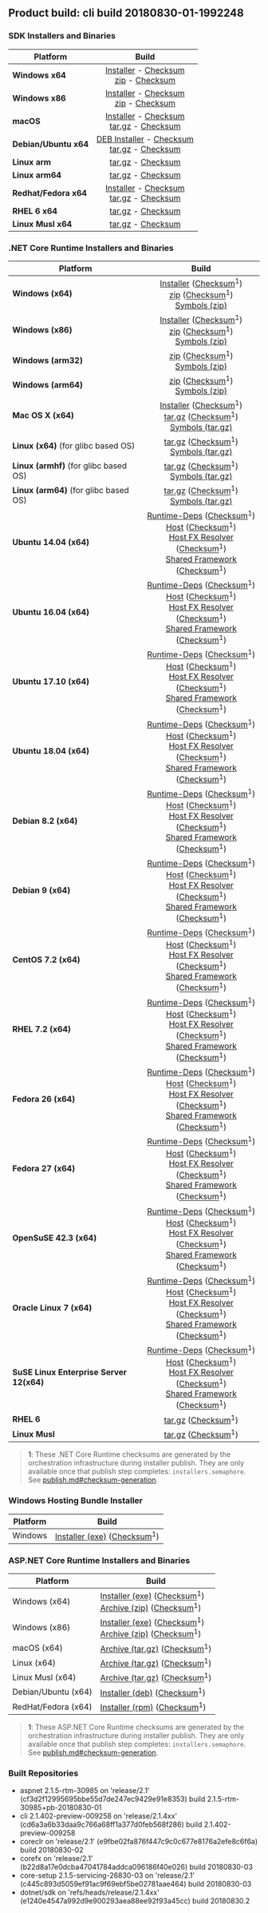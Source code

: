 ## Product build: cli build 20180830-01-1992248

### SDK Installers and Binaries

| Platform | Build |
| -------- | :-------------------------------------: |
| **Windows x64** | [Installer][sdk-win-x64-installer] - [Checksum][sdk-win-x64-installer-checksum]<br>[zip][sdk-win-x64-zip] - [Checksum][sdk-win-x64-zip-checksum] |
| **Windows x86** | [Installer][sdk-win-x86-installer] - [Checksum][sdk-win-x86-installer-checksum]<br>[zip][sdk-win-x86-zip] - [Checksum][sdk-win-x86-zip-checksum] |
| **macOS**       | [Installer][sdk-osx-installer] - [Checksum][sdk-osx-installer-checksum]<br>[tar.gz][sdk-osx-targz] - [Checksum][sdk-osx-targz-checksum] |
| **Debian/Ubuntu x64**   | [DEB Installer][sdk-linux-x64-DEB-installer] - [Checksum][sdk-linux-x64-DEB-installer-checksum]<br>[tar.gz][sdk-linux-x64-targz] - [Checksum][sdk-linux-x64-targz-checksum] |
| **Linux arm**   | [tar.gz][sdk-linux-arm-targz] - [Checksum][sdk-linux-arm-targz-checksum] |
| **Linux arm64**   | [tar.gz][sdk-linux-arm64-targz] - [Checksum][sdk-linux-arm64-targz-checksum] |
| **Redhat/Fedora x64**    | [Installer][sdk-rpm-x64-installer] - [Checksum][sdk-rpm-x64-installer-checksum]<br>[tar.gz][sdk-linux-x64-targz] - [Checksum][sdk-linux-x64-targz-checksum] |
| **RHEL 6 x64**      | [tar.gz][sdk-rhel-6-x64-targz] - [Checksum][sdk-rhel-6-x64-targz-checksum] |
| **Linux Musl x64**  | [tar.gz][sdk-musl-x64-targz] - [Checksum][sdk-musl-x64-targz-checksum] |

[sdk-win-x64-installer]: https://dotnetfeed.blob.core.windows.net/orchestrated-release-2-1/20180830-01/final/assets/Sdk/2.1.402-preview-009258/dotnet-sdk-2.1.402-preview-009258-win-x64.exe
[sdk-win-x64-installer-checksum]: https://dotnetfeed.blob.core.windows.net/orchestrated-release-2-1/20180830-01/final/assets/Sdk/2.1.402-preview-009258/dotnet-sdk-2.1.402-preview-009258-win-x64.exe.sha
[sdk-win-x64-zip]: https://dotnetfeed.blob.core.windows.net/orchestrated-release-2-1/20180830-01/final/assets/Sdk/2.1.402-preview-009258/dotnet-sdk-2.1.402-preview-009258-win-x64.zip
[sdk-win-x64-zip-checksum]: https://dotnetfeed.blob.core.windows.net/orchestrated-release-2-1/20180830-01/final/assets/Sdk/2.1.402-preview-009258/dotnet-sdk-2.1.402-preview-009258-win-x64.zip.sha

[sdk-win-x86-installer]: https://dotnetfeed.blob.core.windows.net/orchestrated-release-2-1/20180830-01/final/assets/Sdk/2.1.402-preview-009258/dotnet-sdk-2.1.402-preview-009258-win-x86.exe
[sdk-win-x86-installer-checksum]: https://dotnetfeed.blob.core.windows.net/orchestrated-release-2-1/20180830-01/final/assets/Sdk/2.1.402-preview-009258/dotnet-sdk-2.1.402-preview-009258-win-x86.exe.sha
[sdk-win-x86-zip]: https://dotnetfeed.blob.core.windows.net/orchestrated-release-2-1/20180830-01/final/assets/Sdk/2.1.402-preview-009258/dotnet-sdk-2.1.402-preview-009258-win-x86.zip
[sdk-win-x86-zip-checksum]: https://dotnetfeed.blob.core.windows.net/orchestrated-release-2-1/20180830-01/final/assets/Sdk/2.1.402-preview-009258/dotnet-sdk-2.1.402-preview-009258-win-x86.zip.sha

[sdk-osx-installer]: https://dotnetfeed.blob.core.windows.net/orchestrated-release-2-1/20180830-01/final/assets/Sdk/2.1.402-preview-009258/dotnet-sdk-2.1.402-preview-009258-osx-x64.pkg
[sdk-osx-installer-checksum]: https://dotnetfeed.blob.core.windows.net/orchestrated-release-2-1/20180830-01/final/assets/Sdk/2.1.402-preview-009258/dotnet-sdk-2.1.402-preview-009258-osx-x64.pkg.sha
[sdk-osx-targz]: https://dotnetfeed.blob.core.windows.net/orchestrated-release-2-1/20180830-01/final/assets/Sdk/2.1.402-preview-009258/dotnet-sdk-2.1.402-preview-009258-osx-x64.tar.gz
[sdk-osx-targz-checksum]: https://dotnetfeed.blob.core.windows.net/orchestrated-release-2-1/20180830-01/final/assets/Sdk/2.1.402-preview-009258/dotnet-sdk-2.1.402-preview-009258-osx-x64.tar.gz.sha

[sdk-linux-x64-targz]: https://dotnetfeed.blob.core.windows.net/orchestrated-release-2-1/20180830-01/final/assets/Sdk/2.1.402-preview-009258/dotnet-sdk-2.1.402-preview-009258-linux-x64.tar.gz
[sdk-linux-x64-targz-checksum]: https://dotnetfeed.blob.core.windows.net/orchestrated-release-2-1/20180830-01/final/assets/Sdk/2.1.402-preview-009258/dotnet-sdk-2.1.402-preview-009258-linux-x64.tar.gz.sha

[sdk-linux-arm-targz]: https://dotnetfeed.blob.core.windows.net/orchestrated-release-2-1/20180830-01/final/assets/Sdk/2.1.402-preview-009258/dotnet-sdk-2.1.402-preview-009258-linux-arm.tar.gz
[sdk-linux-arm-targz-checksum]: https://dotnetfeed.blob.core.windows.net/orchestrated-release-2-1/20180830-01/final/assets/Sdk/2.1.402-preview-009258/dotnet-sdk-2.1.402-preview-009258-linux-arm.tar.gz.sha

[sdk-linux-arm64-targz]: https://dotnetfeed.blob.core.windows.net/orchestrated-release-2-1/20180830-01/final/assets/Sdk/2.1.402-preview-009258/dotnet-sdk-2.1.402-preview-009258-linux-arm64.tar.gz
[sdk-linux-arm64-targz-checksum]: https://dotnetfeed.blob.core.windows.net/orchestrated-release-2-1/20180830-01/final/assets/Sdk/2.1.402-preview-009258/dotnet-sdk-2.1.402-preview-009258-linux-arm64.tar.gz.sha

[sdk-linux-x64-DEB-installer]: https://dotnetfeed.blob.core.windows.net/orchestrated-release-2-1/20180830-01/final/assets/Sdk/2.1.402-preview-009258/dotnet-sdk-2.1.402-preview-009258-x64.deb
[sdk-linux-x64-DEB-installer-checksum]: https://dotnetfeed.blob.core.windows.net/orchestrated-release-2-1/20180830-01/final/assets/Sdk/2.1.402-preview-009258/dotnet-sdk-2.1.402-preview-009258-x64.deb.sha

[sdk-rpm-x64-installer]: https://dotnetfeed.blob.core.windows.net/orchestrated-release-2-1/20180830-01/final/assets/Sdk/2.1.402-preview-009258/dotnet-sdk-2.1.402-preview-009258-x64.rpm
[sdk-rpm-x64-installer-checksum]: https://dotnetfeed.blob.core.windows.net/orchestrated-release-2-1/20180830-01/final/assets/Sdk/2.1.402-preview-009258/dotnet-sdk-2.1.402-preview-009258-x64.rpm.sha

[sdk-rhel-6-x64-targz]: https://dotnetfeed.blob.core.windows.net/orchestrated-release-2-1/20180830-01/final/assets/Sdk/2.1.402-preview-009258/dotnet-sdk-2.1.402-preview-009258-rhel.6-x64.tar.gz
[sdk-rhel-6-x64-targz-checksum]: https://dotnetfeed.blob.core.windows.net/orchestrated-release-2-1/20180830-01/final/assets/Sdk/2.1.402-preview-009258/dotnet-sdk-2.1.402-preview-009258-rhel.6-x64.tar.gz.sha

[sdk-musl-x64-targz]: https://dotnetfeed.blob.core.windows.net/orchestrated-release-2-1/20180830-01/final/assets/Sdk/2.1.402-preview-009258/dotnet-sdk-2.1.402-preview-009258-linux-musl-x64.tar.gz
[sdk-musl-x64-targz-checksum]: https://dotnetfeed.blob.core.windows.net/orchestrated-release-2-1/20180830-01/final/assets/Sdk/2.1.402-preview-009258/dotnet-sdk-2.1.402-preview-009258-linux-musl-x64.tar.gz.sha


### .NET Core Runtime Installers and Binaries

| Platform | Build |
|---------|:----------:|
| **Windows (x64)**                         | [Installer][win-x64-installer] ([Checksum][win-x64-installer-checksum]<sup>1</sup>)<br>[zip][win-x64-zip]   ([Checksum][win-x64-zip-checksum]<sup>1</sup>)<br>[Symbols (zip)][win-x64-symbols-zip]   |
| **Windows (x86)**                         | [Installer][win-x86-installer] ([Checksum][win-x86-installer-checksum]<sup>1</sup>)<br>[zip][win-x86-zip]   ([Checksum][win-x86-zip-checksum]<sup>1</sup>)<br>[Symbols (zip)][win-x86-symbols-zip]   |
| **Windows (arm32)**                       |                                                                                        [zip][win-arm-zip]   ([Checksum][win-arm-zip-checksum]<sup>1</sup>)<br>[Symbols (zip)][win-arm-symbols-zip]   |
| **Windows (arm64)**                       |                                                                                        [zip][win-arm64-zip] ([Checksum][win-arm64-zip-checksum]<sup>1</sup>)<br>[Symbols (zip)][win-arm64-symbols-zip] |
| **Mac OS X (x64)**                        | [Installer][osx-installer] ([Checksum][osx-installer-checksum]<sup>1</sup>)<br>[tar.gz][osx-targz]          ([Checksum][osx-targz-checksum]<sup>1</sup>)<br>[Symbols (tar.gz)][osx-symbols-targz]       |
| **Linux (x64)** (for glibc based OS)      |                                                                                        [tar.gz][linux-x64-targz] ([Checksum][linux-x64-targz-checksum]<sup>1</sup>)<br>[Symbols (tar.gz)][linux-x64-symbols-targz] |
| **Linux (armhf)** (for glibc based OS)    |                                                                                        [tar.gz][linux-arm-targz] ([Checksum][linux-arm-targz-checksum]<sup>1</sup>)<br>[Symbols (tar.gz)][linux-arm-symbols-targz] |
| **Linux (arm64)** (for glibc based OS)    |                                                                                        [tar.gz][linux-arm64-targz] ([Checksum][linux-arm64-targz-checksum]<sup>1</sup>)<br>[Symbols (tar.gz)][linux-arm64-symbols-targz] |
| **Ubuntu 14.04 (x64)**                    | [Runtime-Deps][ubuntu-14.04-runtime-deps] ([Checksum][ubuntu-14.04-runtime-deps-checksum]<sup>1</sup>)<br>[Host][deb-package-host] ([Checksum][deb-package-host-checksum]<sup>1</sup>)<br>[Host FX Resolver][deb-package-hostfxr] ([Checksum][deb-package-hostfxr-checksum]<sup>1</sup>)<br>[Shared Framework][deb-package-sharedfx] ([Checksum][deb-package-sharedfx-checksum]<sup>1</sup>)<br> |
| **Ubuntu 16.04 (x64)**                    | [Runtime-Deps][ubuntu-16.04-runtime-deps] ([Checksum][ubuntu-16.04-runtime-deps-checksum]<sup>1</sup>)<br>[Host][deb-package-host] ([Checksum][deb-package-host-checksum]<sup>1</sup>)<br>[Host FX Resolver][deb-package-hostfxr] ([Checksum][deb-package-hostfxr-checksum]<sup>1</sup>)<br>[Shared Framework][deb-package-sharedfx] ([Checksum][deb-package-sharedfx-checksum]<sup>1</sup>)<br> |
| **Ubuntu 17.10 (x64)**                    | [Runtime-Deps][ubuntu-17.10-runtime-deps] ([Checksum][ubuntu-17.10-runtime-deps-checksum]<sup>1</sup>)<br>[Host][deb-package-host] ([Checksum][deb-package-host-checksum]<sup>1</sup>)<br>[Host FX Resolver][deb-package-hostfxr] ([Checksum][deb-package-hostfxr-checksum]<sup>1</sup>)<br>[Shared Framework][deb-package-sharedfx] ([Checksum][deb-package-sharedfx-checksum]<sup>1</sup>)<br> |
| **Ubuntu 18.04 (x64)**                    | [Runtime-Deps][ubuntu-18.04-runtime-deps] ([Checksum][ubuntu-18.04-runtime-deps-checksum]<sup>1</sup>)<br>[Host][deb-package-host] ([Checksum][deb-package-host-checksum]<sup>1</sup>)<br>[Host FX Resolver][deb-package-hostfxr] ([Checksum][deb-package-hostfxr-checksum]<sup>1</sup>)<br>[Shared Framework][deb-package-sharedfx] ([Checksum][deb-package-sharedfx-checksum]<sup>1</sup>)<br> |
| **Debian 8.2 (x64)**                      | [Runtime-Deps][debian-8.2-runtime-deps]   ([Checksum][debian-8.2-runtime-deps-checksum]<sup>1</sup>)<br>[Host][deb-package-host] ([Checksum][deb-package-host-checksum]<sup>1</sup>)<br>[Host FX Resolver][deb-package-hostfxr] ([Checksum][deb-package-hostfxr-checksum]<sup>1</sup>)<br>[Shared Framework][deb-package-sharedfx] ([Checksum][deb-package-sharedfx-checksum]<sup>1</sup>)<br> |
| **Debian 9 (x64)**                        | [Runtime-Deps][debian-9-runtime-deps]     ([Checksum][debian-9-runtime-deps-checksum]<sup>1</sup>)<br>[Host][deb-package-host] ([Checksum][deb-package-host-checksum]<sup>1</sup>)<br>[Host FX Resolver][deb-package-hostfxr] ([Checksum][deb-package-hostfxr-checksum]<sup>1</sup>)<br>[Shared Framework][deb-package-sharedfx] ([Checksum][deb-package-sharedfx-checksum]<sup>1</sup>)<br> |
| **CentOS 7.2 (x64)**                      | [Runtime-Deps][centos-7-runtime-deps]      ([Checksum][centos-7-runtime-deps-checksum]<sup>1</sup>)<br>[Host][rpm-package-host] ([Checksum][rpm-package-host-checksum]<sup>1</sup>)<br>[Host FX Resolver][rpm-package-hostfxr]       ([Checksum][rpm-package-hostfxr-checksum]<sup>1</sup>)<br>[Shared Framework][rpm-package-sharedfx]       ([Checksum][rpm-package-sharedfx-checksum]<sup>1</sup>)<br> |
| **RHEL 7.2 (x64)**                        | [Runtime-Deps][rhel-7-runtime-deps]        ([Checksum][rhel-7-runtime-deps-checksum]<sup>1</sup>)<br>[Host][rpm-package-host] ([Checksum][rpm-package-host-checksum]<sup>1</sup>)<br>[Host FX Resolver][rpm-package-hostfxr]       ([Checksum][rpm-package-hostfxr-checksum]<sup>1</sup>)<br>[Shared Framework][rpm-package-sharedfx]       ([Checksum][rpm-package-sharedfx-checksum]<sup>1</sup>)<br> |
| **Fedora 26 (x64)**                       | [Runtime-Deps][fedora-26-runtime-deps]     ([Checksum][fedora-26-runtime-deps-checksum]<sup>1</sup>)<br>[Host][rpm-package-host] ([Checksum][rpm-package-host-checksum]<sup>1</sup>)<br>[Host FX Resolver][rpm-package-hostfxr]       ([Checksum][rpm-package-hostfxr-checksum]<sup>1</sup>)<br>[Shared Framework][rpm-package-sharedfx]       ([Checksum][rpm-package-sharedfx-checksum]<sup>1</sup>)<br> |
| **Fedora 27 (x64)**                       | [Runtime-Deps][fedora-27-runtime-deps]     ([Checksum][fedora-27-runtime-deps-checksum]<sup>1</sup>)<br>[Host][rpm-package-host] ([Checksum][rpm-package-host-checksum]<sup>1</sup>)<br>[Host FX Resolver][rpm-package-hostfxr]       ([Checksum][rpm-package-hostfxr-checksum]<sup>1</sup>)<br>[Shared Framework][rpm-package-sharedfx]       ([Checksum][rpm-package-sharedfx-checksum]<sup>1</sup>)<br> |
| **OpenSuSE 42.3 (x64)**                   | [Runtime-Deps][opensuse-42-runtime-deps]  ([Checksum][opensuse-42-runtime-deps-checksum]<sup>1</sup>)<br>[Host][rpm-package-host] ([Checksum][rpm-package-host-checksum]<sup>1</sup>)<br>[Host FX Resolver][rpm-package-hostfxr]       ([Checksum][rpm-package-hostfxr-checksum]<sup>1</sup>)<br>[Shared Framework][rpm-package-sharedfx]       ([Checksum][rpm-package-sharedfx-checksum]<sup>1</sup>)<br> |
| **Oracle Linux 7 (x64)**                  | [Runtime-Deps][oraclelinux-7-runtime-deps] ([Checksum][oraclelinux-7-runtime-deps-checksum]<sup>1</sup>)<br>[Host][rpm-package-host] ([Checksum][rpm-package-host-checksum]<sup>1</sup>)<br>[Host FX Resolver][rpm-package-hostfxr]       ([Checksum][rpm-package-hostfxr-checksum]<sup>1</sup>)<br>[Shared Framework][rpm-package-sharedfx]       ([Checksum][rpm-package-sharedfx-checksum]<sup>1</sup>)<br> |
| **SuSE Linux Enterprise Server 12(x64)**  | [Runtime-Deps][sles-12-runtime-deps] ([Checksum][sles-12-runtime-deps-checksum]<sup>1</sup>)<br>[Host][rpm-package-host] ([Checksum][rpm-package-host-checksum]<sup>1</sup>)<br>[Host FX Resolver][rpm-package-hostfxr]       ([Checksum][rpm-package-hostfxr-checksum]<sup>1</sup>)<br>[Shared Framework][rpm-package-sharedfx]       ([Checksum][rpm-package-sharedfx-checksum]<sup>1</sup>)<br> |
| **RHEL 6**                                |                                                                                        [tar.gz][rhel-6-targz]                    ([Checksum][rhel-6-targz-checksum]<sup>1</sup>)|
| **Linux Musl**                            |                                                                                        [tar.gz][musl-x64-targz]                ([Checksum][musl-x64-targz-checksum]<sup>1</sup>)|

[win-x64-installer]: https://dotnetfeed.blob.core.windows.net/orchestrated-release-2-1/20180830-01/final/assets/Runtime/2.1.5-servicing-26830-03/dotnet-runtime-2.1.5-servicing-26830-03-win-x64.exe
[win-x64-installer-checksum]: https://dotnetclichecksums.blob.core.windows.net/dotnet/Runtime/2.1.5-servicing-26830-03/dotnet-runtime-2.1.5-servicing-26830-03-win-x64.exe.sha512
[win-x64-zip]: https://dotnetfeed.blob.core.windows.net/orchestrated-release-2-1/20180830-01/final/assets/Runtime/2.1.5-servicing-26830-03/dotnet-runtime-2.1.5-servicing-26830-03-win-x64.zip
[win-x64-zip-checksum]: https://dotnetclichecksums.blob.core.windows.net/dotnet/Runtime/2.1.5-servicing-26830-03/dotnet-runtime-2.1.5-servicing-26830-03-win-x64.zip.sha512
[win-x64-symbols-zip]: https://dotnetfeed.blob.core.windows.net/orchestrated-release-2-1/20180830-01/final/assets/Runtime/2.1.5-servicing-26830-03/dotnet-runtime-symbols-2.1.5-servicing-26830-03-win-x64.zip

[win-x86-installer]: https://dotnetfeed.blob.core.windows.net/orchestrated-release-2-1/20180830-01/final/assets/Runtime/2.1.5-servicing-26830-03/dotnet-runtime-2.1.5-servicing-26830-03-win-x86.exe
[win-x86-installer-checksum]: https://dotnetclichecksums.blob.core.windows.net/dotnet/Runtime/2.1.5-servicing-26830-03/dotnet-runtime-2.1.5-servicing-26830-03-win-x86.exe.sha512
[win-x86-zip]: https://dotnetfeed.blob.core.windows.net/orchestrated-release-2-1/20180830-01/final/assets/Runtime/2.1.5-servicing-26830-03/dotnet-runtime-2.1.5-servicing-26830-03-win-x86.zip
[win-x86-zip-checksum]: https://dotnetclichecksums.blob.core.windows.net/dotnet/Runtime/2.1.5-servicing-26830-03/dotnet-runtime-2.1.5-servicing-26830-03-win-x86.zip.sha512
[win-x86-symbols-zip]: https://dotnetfeed.blob.core.windows.net/orchestrated-release-2-1/20180830-01/final/assets/Runtime/2.1.5-servicing-26830-03/dotnet-runtime-symbols-2.1.5-servicing-26830-03-win-x86.zip

[win-arm-zip]: https://dotnetfeed.blob.core.windows.net/orchestrated-release-2-1/20180830-01/final/assets/Runtime/2.1.5-servicing-26830-03/dotnet-runtime-2.1.5-servicing-26830-03-win-arm.zip
[win-arm-zip-checksum]: https://dotnetclichecksums.blob.core.windows.net/dotnet/Runtime/2.1.5-servicing-26830-03/dotnet-runtime-2.1.5-servicing-26830-03-win-arm.zip.sha512
[win-arm-symbols-zip]: https://dotnetfeed.blob.core.windows.net/orchestrated-release-2-1/20180830-01/final/assets/Runtime/2.1.5-servicing-26830-03/dotnet-runtime-symbols-2.1.5-servicing-26830-03-win-arm.zip

[win-arm64-zip]: https://dotnetfeed.blob.core.windows.net/orchestrated-release-2-1/20180830-01/final/assets/Runtime/2.1.5-servicing-26830-03/dotnet-runtime-2.1.5-servicing-26830-03-win-arm64.zip
[win-arm64-zip-checksum]: https://dotnetclichecksums.blob.core.windows.net/dotnet/Runtime/2.1.5-servicing-26830-03/dotnet-runtime-2.1.5-servicing-26830-03-win-arm64.zip.sha512
[win-arm64-symbols-zip]: https://dotnetfeed.blob.core.windows.net/orchestrated-release-2-1/20180830-01/final/assets/Runtime/2.1.5-servicing-26830-03/dotnet-runtime-symbols-2.1.5-servicing-26830-03-win-arm64.zip

[osx-installer]: https://dotnetfeed.blob.core.windows.net/orchestrated-release-2-1/20180830-01/final/assets/Runtime/2.1.5-servicing-26830-03/dotnet-runtime-2.1.5-servicing-26830-03-osx-x64.pkg
[osx-installer-checksum]: https://dotnetclichecksums.blob.core.windows.net/dotnet/Runtime/2.1.5-servicing-26830-03/dotnet-runtime-2.1.5-servicing-26830-03-osx-x64.pkg.sha512
[osx-targz]: https://dotnetfeed.blob.core.windows.net/orchestrated-release-2-1/20180830-01/final/assets/Runtime/2.1.5-servicing-26830-03/dotnet-runtime-2.1.5-servicing-26830-03-osx-x64.tar.gz
[osx-targz-checksum]: https://dotnetclichecksums.blob.core.windows.net/dotnet/Runtime/2.1.5-servicing-26830-03/dotnet-runtime-2.1.5-servicing-26830-03-osx-x64.tar.gz.sha512
[osx-symbols-targz]: https://dotnetfeed.blob.core.windows.net/orchestrated-release-2-1/20180830-01/final/assets/Runtime/2.1.5-servicing-26830-03/dotnet-runtime-symbols-2.1.5-servicing-26830-03-osx-x64.tar.gz

[linux-x64-targz]: https://dotnetfeed.blob.core.windows.net/orchestrated-release-2-1/20180830-01/final/assets/Runtime/2.1.5-servicing-26830-03/dotnet-runtime-2.1.5-servicing-26830-03-linux-x64.tar.gz
[linux-x64-targz-checksum]: https://dotnetclichecksums.blob.core.windows.net/dotnet/Runtime/2.1.5-servicing-26830-03/dotnet-runtime-2.1.5-servicing-26830-03-linux-x64.tar.gz.sha512
[linux-x64-symbols-targz]: https://dotnetfeed.blob.core.windows.net/orchestrated-release-2-1/20180830-01/final/assets/Runtime/2.1.5-servicing-26830-03/dotnet-runtime-symbols-2.1.5-servicing-26830-03-linux-x64.tar.gz
[linux-arm-targz]: https://dotnetfeed.blob.core.windows.net/orchestrated-release-2-1/20180830-01/final/assets/Runtime/2.1.5-servicing-26830-03/dotnet-runtime-2.1.5-servicing-26830-03-linux-arm.tar.gz
[linux-arm-targz-checksum]: https://dotnetclichecksums.blob.core.windows.net/dotnet/Runtime/2.1.5-servicing-26830-03/dotnet-runtime-2.1.5-servicing-26830-03-linux-arm.tar.gz.sha512
[linux-arm-symbols-targz]: https://dotnetfeed.blob.core.windows.net/orchestrated-release-2-1/20180830-01/final/assets/Runtime/2.1.5-servicing-26830-03/dotnet-runtime-symbols-2.1.5-servicing-26830-03-linux-arm.tar.gz
[linux-arm64-targz]: https://dotnetfeed.blob.core.windows.net/orchestrated-release-2-1/20180830-01/final/assets/Runtime/2.1.5-servicing-26830-03/dotnet-runtime-2.1.5-servicing-26830-03-linux-arm64.tar.gz
[linux-arm64-targz-checksum]: https://dotnetclichecksums.blob.core.windows.net/dotnet/Runtime/2.1.5-servicing-26830-03/dotnet-runtime-2.1.5-servicing-26830-03-linux-arm64.tar.gz.sha512
[linux-arm64-symbols-targz]: https://dotnetfeed.blob.core.windows.net/orchestrated-release-2-1/20180830-01/final/assets/Runtime/2.1.5-servicing-26830-03/dotnet-runtime-symbols-2.1.5-servicing-26830-03-linux-arm64.tar.gz

[ubuntu-14.04-runtime-deps]: https://dotnetfeed.blob.core.windows.net/orchestrated-release-2-1/20180830-01/final/assets/Runtime/2.1.5-servicing-26830-03/dotnet-runtime-deps-2.1.5-servicing-26830-03-ubuntu.14.04-x64.deb
[ubuntu-14.04-runtime-deps-checksum]: https://dotnetclichecksums.blob.core.windows.net/dotnet/Runtime/2.1.5-servicing-26830-03/dotnet-runtime-deps-2.1.5-servicing-26830-03-ubuntu.14.04-x64.deb.sha512

[ubuntu-16.04-runtime-deps]: https://dotnetfeed.blob.core.windows.net/orchestrated-release-2-1/20180830-01/final/assets/Runtime/2.1.5-servicing-26830-03/dotnet-runtime-deps-2.1.5-servicing-26830-03-ubuntu.16.04-x64.deb
[ubuntu-16.04-runtime-deps-checksum]: https://dotnetclichecksums.blob.core.windows.net/dotnet/Runtime/2.1.5-servicing-26830-03/dotnet-runtime-deps-2.1.5-servicing-26830-03-ubuntu.16.04-x64.deb.sha512

[ubuntu-17.10-runtime-deps]: https://dotnetfeed.blob.core.windows.net/orchestrated-release-2-1/20180830-01/final/assets/Runtime/2.1.5-servicing-26830-03/dotnet-runtime-deps-2.1.5-servicing-26830-03-ubuntu.17.10-x64.deb
[ubuntu-17.10-runtime-deps-checksum]: https://dotnetclichecksums.blob.core.windows.net/dotnet/Runtime/2.1.5-servicing-26830-03/dotnet-runtime-deps-2.1.5-servicing-26830-03-ubuntu.17.10-x64.deb.sha512

[ubuntu-18.04-runtime-deps]: https://dotnetfeed.blob.core.windows.net/orchestrated-release-2-1/20180830-01/final/assets/Runtime/2.1.5-servicing-26830-03/dotnet-runtime-deps-2.1.5-servicing-26830-03-ubuntu.18.04-x64.deb
[ubuntu-18.04-runtime-deps-checksum]: https://dotnetclichecksums.blob.core.windows.net/dotnet/Runtime/2.1.5-servicing-26830-03/dotnet-runtime-deps-2.1.5-servicing-26830-03-ubuntu.18.04-x64.deb.sha512

[debian-8.2-runtime-deps]: https://dotnetfeed.blob.core.windows.net/orchestrated-release-2-1/20180830-01/final/assets/Runtime/2.1.5-servicing-26830-03/dotnet-runtime-deps-2.1.5-servicing-26830-03-debian.8-x64.deb
[debian-8.2-runtime-deps-checksum]: https://dotnetclichecksums.blob.core.windows.net/dotnet/Runtime/2.1.5-servicing-26830-03/dotnet-runtime-deps-2.1.5-servicing-26830-03-debian.8-x64.deb.sha512

[debian-9-runtime-deps]: https://dotnetfeed.blob.core.windows.net/orchestrated-release-2-1/20180830-01/final/assets/Runtime/2.1.5-servicing-26830-03/dotnet-runtime-deps-2.1.5-servicing-26830-03-debian.9-x64.deb
[debian-9-runtime-deps-checksum]: https://dotnetclichecksums.blob.core.windows.net/dotnet/Runtime/2.1.5-servicing-26830-03/dotnet-runtime-deps-2.1.5-servicing-26830-03-debian.9-x64.deb.sha512

[centos-7-runtime-deps]: https://dotnetfeed.blob.core.windows.net/orchestrated-release-2-1/20180830-01/final/assets/Runtime/2.1.5-servicing-26830-03/dotnet-runtime-deps-2.1.5-servicing-26830-03-centos.7-x64.rpm
[centos-7-runtime-deps-checksum]: https://dotnetclichecksums.blob.core.windows.net/dotnet/Runtime/2.1.5-servicing-26830-03/dotnet-runtime-deps-2.1.5-servicing-26830-03-centos.7-x64.rpm.sha512

[rhel-7-runtime-deps]: https://dotnetfeed.blob.core.windows.net/orchestrated-release-2-1/20180830-01/final/assets/Runtime/2.1.5-servicing-26830-03/dotnet-runtime-deps-2.1.5-servicing-26830-03-rhel.7-x64.rpm
[rhel-7-runtime-deps-checksum]: https://dotnetclichecksums.blob.core.windows.net/dotnet/Runtime/2.1.5-servicing-26830-03/dotnet-runtime-deps-2.1.5-servicing-26830-03-rhel.7-x64.rpm.sha512

[fedora-26-runtime-deps]: https://dotnetfeed.blob.core.windows.net/orchestrated-release-2-1/20180830-01/final/assets/Runtime/2.1.5-servicing-26830-03/dotnet-runtime-deps-2.1.5-servicing-26830-03-fedora.26-x64.rpm
[fedora-26-runtime-deps-checksum]: https://dotnetclichecksums.blob.core.windows.net/dotnet/Runtime/2.1.5-servicing-26830-03/dotnet-runtime-deps-2.1.5-servicing-26830-03-fedora.26-x64.rpm.sha512

[fedora-27-runtime-deps]: https://dotnetfeed.blob.core.windows.net/orchestrated-release-2-1/20180830-01/final/assets/Runtime/2.1.5-servicing-26830-03/dotnet-runtime-deps-2.1.5-servicing-26830-03-fedora.27-x64.rpm
[fedora-27-runtime-deps-checksum]: https://dotnetclichecksums.blob.core.windows.net/dotnet/Runtime/2.1.5-servicing-26830-03/dotnet-runtime-deps-2.1.5-servicing-26830-03-fedora.27-x64.rpm.sha512

[opensuse-42-runtime-deps]: https://dotnetfeed.blob.core.windows.net/orchestrated-release-2-1/20180830-01/final/assets/Runtime/2.1.5-servicing-26830-03/dotnet-runtime-deps-2.1.5-servicing-26830-03-opensuse.42-x64.rpm
[opensuse-42-runtime-deps-checksum]: https://dotnetclichecksums.blob.core.windows.net/dotnet/Runtime/2.1.5-servicing-26830-03/dotnet-runtime-deps-2.1.5-servicing-26830-03-opensuse.42-x64.rpm.sha512

[oraclelinux-7-runtime-deps]: https://dotnetfeed.blob.core.windows.net/orchestrated-release-2-1/20180830-01/final/assets/Runtime/2.1.5-servicing-26830-03/dotnet-runtime-deps-2.1.5-servicing-26830-03-oraclelinux.7-x64.rpm
[oraclelinux-7-runtime-deps-checksum]: https://dotnetclichecksums.blob.core.windows.net/dotnet/Runtime/2.1.5-servicing-26830-03/dotnet-runtime-deps-2.1.5-servicing-26830-03-oraclelinux.7-x64.rpm.sha512

[sles-12-runtime-deps]: https://dotnetfeed.blob.core.windows.net/orchestrated-release-2-1/20180830-01/final/assets/Runtime/2.1.5-servicing-26830-03/dotnet-runtime-deps-2.1.5-servicing-26830-03-sles.12-x64.rpm
[sles-12-runtime-deps-checksum]: https://dotnetclichecksums.blob.core.windows.net/dotnet/Runtime/2.1.5-servicing-26830-03/dotnet-runtime-deps-2.1.5-servicing-26830-03-sles.12-x64.rpm.sha512

[deb-package-host]: https://dotnetfeed.blob.core.windows.net/orchestrated-release-2-1/20180830-01/final/assets/Runtime/2.1.5-servicing-26830-03/dotnet-host-2.1.5-servicing-26830-03-x64.deb
[deb-package-host-checksum]: https://dotnetclichecksums.blob.core.windows.net/dotnet/Runtime/2.1.5-servicing-26830-03/dotnet-host-2.1.5-servicing-26830-03-x64.deb.sha512
[deb-package-hostfxr]: https://dotnetfeed.blob.core.windows.net/orchestrated-release-2-1/20180830-01/final/assets/Runtime/2.1.5-servicing-26830-03/dotnet-hostfxr-2.1.5-servicing-26830-03-x64.deb
[deb-package-hostfxr-checksum]: https://dotnetclichecksums.blob.core.windows.net/dotnet/Runtime/2.1.5-servicing-26830-03/dotnet-hostfxr-2.1.5-servicing-26830-03-x64.deb.sha512
[deb-package-sharedfx]: https://dotnetfeed.blob.core.windows.net/orchestrated-release-2-1/20180830-01/final/assets/Runtime/2.1.5-servicing-26830-03/dotnet-runtime-2.1.5-servicing-26830-03-x64.deb
[deb-package-sharedfx-checksum]: https://dotnetclichecksums.blob.core.windows.net/dotnet/Runtime/2.1.5-servicing-26830-03/dotnet-runtime-2.1.5-servicing-26830-03-x64.deb.sha512

[rpm-package-host]: https://dotnetfeed.blob.core.windows.net/orchestrated-release-2-1/20180830-01/final/assets/Runtime/2.1.5-servicing-26830-03/dotnet-host-2.1.5-servicing-26830-03-x64.rpm
[rpm-package-host-checksum]: https://dotnetclichecksums.blob.core.windows.net/dotnet/Runtime/2.1.5-servicing-26830-03/dotnet-host-2.1.5-servicing-26830-03-x64.rpm.sha512
[rpm-package-hostfxr]: https://dotnetfeed.blob.core.windows.net/orchestrated-release-2-1/20180830-01/final/assets/Runtime/2.1.5-servicing-26830-03/dotnet-hostfxr-2.1.5-servicing-26830-03-x64.rpm
[rpm-package-hostfxr-checksum]: https://dotnetclichecksums.blob.core.windows.net/dotnet/Runtime/2.1.5-servicing-26830-03/dotnet-hostfxr-2.1.5-servicing-26830-03-x64.rpm.sha512
[rpm-package-sharedfx]: https://dotnetfeed.blob.core.windows.net/orchestrated-release-2-1/20180830-01/final/assets/Runtime/2.1.5-servicing-26830-03/dotnet-runtime-2.1.5-servicing-26830-03-x64.rpm
[rpm-package-sharedfx-checksum]: https://dotnetclichecksums.blob.core.windows.net/dotnet/Runtime/2.1.5-servicing-26830-03/dotnet-runtime-2.1.5-servicing-26830-03-x64.rpm.sha512

[rhel-6-targz]: https://dotnetfeed.blob.core.windows.net/orchestrated-release-2-1/20180830-01/final/assets/Runtime/2.1.5-servicing-26830-03/dotnet-runtime-2.1.5-servicing-26830-03-rhel.6-x64.tar.gz
[rhel-6-targz-checksum]: https://dotnetclichecksums.blob.core.windows.net/dotnet/Runtime/2.1.5-servicing-26830-03/dotnet-runtime-2.1.5-servicing-26830-03-rhel.6-x64.tar.gz.sha512

[musl-x64-targz]: https://dotnetfeed.blob.core.windows.net/orchestrated-release-2-1/20180830-01/final/assets/Runtime/2.1.5-servicing-26830-03/dotnet-runtime-2.1.5-servicing-26830-03-linux-musl-x64.tar.gz
[musl-x64-targz-checksum]: https://dotnetclichecksums.blob.core.windows.net/dotnet/Runtime/2.1.5-servicing-26830-03/dotnet-runtime-2.1.5-servicing-26830-03-linux-musl-x64.tar.gz.sha512

> **1**: These .NET Core Runtime checksums are generated by the orchestration infrastructure during installer publish. They are only available once that publish step completes: `installers.semaphore`. See [publish.md#checksum-generation](https://github.com/dotnet/core-eng/blob/master/Documentation/Orchestrated-Build/Api/publish.md#checksum-generation).


### Windows Hosting Bundle Installer

Platform              | Build
----------------------|---------------------
Windows               | [Installer (exe)][dotnet-hosting-win-exe] ([Checksum][dotnet-hosting-win-exe-checksum]<sup>1</sup>)

[dotnet-hosting-win-exe]: https://dotnetfeed.blob.core.windows.net/orchestrated-release-2-1/20180830-01/final/assets/aspnetcore/Runtime/2.1.5-rtm-30985/dotnet-hosting-2.1.5-rtm-30985-win.exe
[dotnet-hosting-win-exe-checksum]: https://dotnetclichecksums.blob.core.windows.net/dotnet/aspnetcore/Runtime/2.1.5-rtm-30985/dotnet-hosting-2.1.5-rtm-30985-win.exe.sha512


### ASP.NET Core Runtime Installers and Binaries

Platform              | Build
----------------------|---------------------
Windows (x64)         | [Installer (exe)][aspnetcore-win-x64-exe] ([Checksum][aspnetcore-win-x64-exe-checksum]<sup>1</sup>)<br>[Archive (zip)][aspnetcore-win-x64-zip] ([Checksum][aspnetcore-win-x64-zip-checksum]<sup>1</sup>)
Windows (x86)         | [Installer (exe)][aspnetcore-win-x86-exe] ([Checksum][aspnetcore-win-x86-exe-checksum]<sup>1</sup>)<br>[Archive (zip)][aspnetcore-win-x86-zip] ([Checksum][aspnetcore-win-x86-zip-checksum]<sup>1</sup>)
macOS (x64)           | [Archive (tar.gz)][aspnetcore-osx-x64-tar] ([Checksum][aspnetcore-osx-x64-tar-checksum]<sup>1</sup>)
Linux (x64)           | [Archive (tar.gz)][aspnetcore-linux-x64-tar] ([Checksum][aspnetcore-linux-x64-tar-checksum]<sup>1</sup>)
Linux Musl (x64)      | [Archive (tar.gz)][aspnetcore-linux-musl-x64-tar] ([Checksum][aspnetcore-linux-musl-x64-tar-checksum]<sup>1</sup>)
Debian/Ubuntu (x64)   | [Installer (deb)][aspnetcore-debian-x64-deb] ([Checksum][aspnetcore-debian-x64-deb-checksum]<sup>1</sup>)
RedHat/Fedora (x64)   | [Installer (rpm)][aspnetcore-redhat-x64-rpm] ([Checksum][aspnetcore-redhat-x64-rpm-checksum]<sup>1</sup>)

[aspnetcore-win-x64-zip]: https://dotnetfeed.blob.core.windows.net/orchestrated-release-2-1/20180830-01/final/assets/aspnetcore/Runtime/2.1.5-rtm-30985/aspnetcore-runtime-2.1.5-rtm-30985-win-x64.zip
[aspnetcore-win-x64-zip-checksum]: https://dotnetclichecksums.blob.core.windows.net/dotnet/aspnetcore/Runtime/2.1.5-rtm-30985/aspnetcore-runtime-2.1.5-rtm-30985-win-x64.zip.sha512
[aspnetcore-win-x64-exe]: https://dotnetfeed.blob.core.windows.net/orchestrated-release-2-1/20180830-01/final/assets/aspnetcore/Runtime/2.1.5-rtm-30985/aspnetcore-runtime-2.1.5-rtm-30985-win-x64.exe
[aspnetcore-win-x64-exe-checksum]: https://dotnetclichecksums.blob.core.windows.net/dotnet/aspnetcore/Runtime/2.1.5-rtm-30985/aspnetcore-runtime-2.1.5-rtm-30985-win-x64.exe.sha512

[aspnetcore-win-x86-zip]: https://dotnetfeed.blob.core.windows.net/orchestrated-release-2-1/20180830-01/final/assets/aspnetcore/Runtime/2.1.5-rtm-30985/aspnetcore-runtime-2.1.5-rtm-30985-win-x86.zip
[aspnetcore-win-x86-zip-checksum]: https://dotnetclichecksums.blob.core.windows.net/dotnet/aspnetcore/Runtime/2.1.5-rtm-30985/aspnetcore-runtime-2.1.5-rtm-30985-win-x86.zip.sha512
[aspnetcore-win-x86-exe]: https://dotnetfeed.blob.core.windows.net/orchestrated-release-2-1/20180830-01/final/assets/aspnetcore/Runtime/2.1.5-rtm-30985/aspnetcore-runtime-2.1.5-rtm-30985-win-x86.exe
[aspnetcore-win-x86-exe-checksum]: https://dotnetclichecksums.blob.core.windows.net/dotnet/aspnetcore/Runtime/2.1.5-rtm-30985/aspnetcore-runtime-2.1.5-rtm-30985-win-x86.exe.sha512

[aspnetcore-linux-x64-tar]: https://dotnetfeed.blob.core.windows.net/orchestrated-release-2-1/20180830-01/final/assets/aspnetcore/Runtime/2.1.5-rtm-30985/aspnetcore-runtime-2.1.5-rtm-30985-linux-x64.tar.gz
[aspnetcore-linux-x64-tar-checksum]: https://dotnetclichecksums.blob.core.windows.net/dotnet/aspnetcore/Runtime/2.1.5-rtm-30985/aspnetcore-runtime-2.1.5-rtm-30985-linux-x64.tar.gz.sha512

[aspnetcore-linux-musl-x64-tar]: https://dotnetfeed.blob.core.windows.net/orchestrated-release-2-1/20180830-01/final/assets/aspnetcore/Runtime/2.1.5-rtm-30985/aspnetcore-runtime-2.1.5-rtm-30985-linux-musl-x64.tar.gz
[aspnetcore-linux-musl-x64-tar-checksum]: https://dotnetclichecksums.blob.core.windows.net/dotnet/aspnetcore/Runtime/2.1.5-rtm-30985/aspnetcore-runtime-2.1.5-rtm-30985-linux-musl-x64.tar.gz.sha512

[aspnetcore-osx-x64-tar]: https://dotnetfeed.blob.core.windows.net/orchestrated-release-2-1/20180830-01/final/assets/aspnetcore/Runtime/2.1.5-rtm-30985/aspnetcore-runtime-2.1.5-rtm-30985-osx-x64.tar.gz
[aspnetcore-osx-x64-tar-checksum]: https://dotnetclichecksums.blob.core.windows.net/dotnet/aspnetcore/Runtime/2.1.5-rtm-30985/aspnetcore-runtime-2.1.5-rtm-30985-osx-x64.tar.gz.sha512

[aspnetcore-debian-x64-deb]: https://dotnetfeed.blob.core.windows.net/orchestrated-release-2-1/20180830-01/final/assets/aspnetcore/Runtime/2.1.5-rtm-30985/aspnetcore-runtime-2.1.5-rtm-30985-x64.deb
[aspnetcore-debian-x64-deb-checksum]: https://dotnetclichecksums.blob.core.windows.net/dotnet/aspnetcore/Runtime/2.1.5-rtm-30985/aspnetcore-runtime-2.1.5-rtm-30985-x64.deb.sha512

[aspnetcore-redhat-x64-rpm]: https://dotnetfeed.blob.core.windows.net/orchestrated-release-2-1/20180830-01/final/assets/aspnetcore/Runtime/2.1.5-rtm-30985/aspnetcore-runtime-2.1.5-rtm-30985-x64.rpm
[aspnetcore-redhat-x64-rpm-checksum]: https://dotnetclichecksums.blob.core.windows.net/dotnet/aspnetcore/Runtime/2.1.5-rtm-30985/aspnetcore-runtime-2.1.5-rtm-30985-x64.rpm.sha512

> **1**: These ASP.NET Core Runtime checksums are generated by the orchestration infrastructure during installer publish. They are only available once that publish step completes: `installers.semaphore`. See [publish.md#checksum-generation](https://github.com/dotnet/core-eng/blob/master/Documentation/Orchestrated-Build/Api/publish.md#checksum-generation).


### Built Repositories
 * aspnet 2.1.5-rtm-30985 on 'release/2.1' (cf3d2f12995695bbe55d7de247ec9429e91e8353) build 2.1.5-rtm-30985+pb-20180830-01
 * cli 2.1.402-preview-009258 on 'release/2.1.4xx' (cd6a3a6b33daa9c766a68ff1a377d0feb568f286) build 2.1.402-preview-009258
 * coreclr on 'release/2.1' (e9fbe02fa876f447c9c0c677e8176a2efe8c6f6a) build 20180830-02
 * corefx on 'release/2.1' (b22d8a17e0dcba47041784addca096186f40e026) build 20180830-03
 * core-setup 2.1.5-servicing-26830-03 on 'release/2.1' (c445c893d5059ef91ac9f69ebf5be02781aae464) build 20180830-03
 * dotnet/sdk on 'refs/heads/release/2.1.4xx' (e1240e4547a992d9e900293aea88ee92f93a45cc) build 20180830.2
